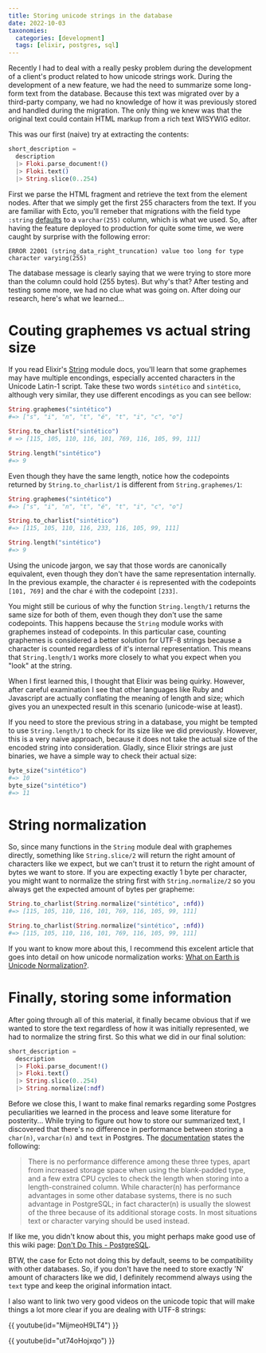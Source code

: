 ```yaml
---
title: Storing unicode strings in the database
date: 2022-10-03
taxonomies:
  categories: [development]
  tags: [elixir, postgres, sql]
---
```


Recently I had to deal with a really pesky problem during the development of a client's product related to how unicode strings work. During the development of a new feature, we had the need to summarize some long-form text from the database. Because this text was migrated over by a third-party company, we had no knowledge of how it was previously stored and handled during the migration. The only thing we knew was that the original text could contain HTML markup from a rich text WISYWIG editor.

<!-- more -->

This was our first (naive) try at extracting the contents:

```elixir
short_description =
  description
  |> Floki.parse_document!()
  |> Floki.text()
  |> String.slice(0..254)
```

First we parse the HTML fragment and retrieve the text from the element nodes. After that we simply get the first 255 characters from the text. If you are familiar with Ecto, you'll remeber that migrations with the field type `:string` [defaults](https://hexdocs.pm/ecto_sql/Ecto.Migration.html#module-field-types) to a `varchar(255)` column, which is what we used. So, after having the feature deployed to production for quite some time, we were caught by surprise with the following error:

```
ERROR 22001 (string_data_right_truncation) value too long for type character varying(255)
```

The database message is clearly saying that we were trying to store more than the column could hold (255 bytes). But why's that?
After testing and testing some more, we had no clue what was going on. After doing our research, here's what we learned...

# Couting graphemes vs actual string size

If you read Elixir's [String](https://hexdocs.pm/elixir/String.html) module docs, you'll learn that some graphemes may have multiple encondings, especially accented characters in the Unicode Latin-1 script. Take these two words `sintético` and `sintético`, although very similar, they use different encodings as you can see bellow:

```elixir
String.graphemes("sintético")
#=> ["s", "i", "n", "t", "é", "t", "i", "c", "o"]

String.to_charlist("sintético")
# => [115, 105, 110, 116, 101, 769, 116, 105, 99, 111]

String.length("sintético")
#=> 9
```

Even though they have the same length, notice how the codepoints returned by `String.to_charlist/1` is different from `String.graphemes/1`:

```elixir
String.graphemes("sintético")
#=> ["s", "i", "n", "t", "é", "t", "i", "c", "o"]

String.to_charlist("sintético")
#=> [115, 105, 110, 116, 233, 116, 105, 99, 111]

String.length("sintético")
#=> 9
```

Using the unicode jargon, we say that those words are canonically equivalent, even though they don't have the same representation internally. In the previous example, the character `é` is represented with the codepoints `[101, 769]` and the char `é` with the codepoint `[233]`.

You might still be curious of why the function `String.length/1` returns the same size for both of them, even though they don't use the same codepoints. This happens because the `String` module works with graphemes instead of codepoints. In this particular case, counting graphemes is considered a better solution for UTF-8 strings because a character is counted regardless of it's internal representation. This means that `String.length/1` works more closely to what you expect when you "look" at the string.

When I first learned this, I thought that Elixir was being quirky. However, after careful examination I see that other languages like Ruby and Javascript are actually conflating the meaning of length and size; which gives you an unexpected result in this scenario (unicode-wise at least).

If you need to store the previous string in a database, you might be tempted to use `String.length/1` to check for its size like we did previously. However, this is a very naive approach, because it does not take the actual size of the encoded string into consideration. Gladly, since Elixir strings are just binaries, we have a simple way to check their actual size:

```elixir
byte_size("sintético")
#=> 10
byte_size("sintético")
#=> 11
```

# String normalization

So, since many functions in the `String` module deal with graphemes directly, something like `String.slice/2` will return the right amount of characters like we expect, but we can't trust it to return the right amount of bytes we want to store. If you are expecting exactly 1 byte per character, you might want to normalize the string first with `String.normalize/2` so you always get the expected amount of bytes per grapheme:

```elixir
String.to_charlist(String.normalize("sintético", :nfd))
#=> [115, 105, 110, 116, 101, 769, 116, 105, 99, 111]

String.to_charlist(String.normalize("sintético", :nfd))
#=> [115, 105, 110, 116, 101, 769, 116, 105, 99, 111]
```

If you want to know more about this, I recommend this excelent article that goes into detail on how unicode normalization works: [What on Earth is Unicode Normalization?](https://towardsdatascience.com/what-on-earth-is-unicode-normalization-56c005c55ad0).

# Finally, storing some information

After going through all of this material, it finally became obvious that if we wanted to store the text regardless of how it was initially represented, we had to normalize the string first. So this what we did in our final solution:

```elixir
short_description =
  description
  |> Floki.parse_document!()
  |> Floki.text()
  |> String.slice(0..254)
  |> String.normalize(:ndf)
```

Before we close this, I want to make final remarks regarding some Postgres peculiarities we learned in the process and leave some literature for posterity... While trying to figure out how to store our summarized text, I discovered that there's no difference in performance between storing a `char(n)`, `varchar(n)` and `text` in Postgres. The [documentation](https://www.postgresql.org/docs/9.6/datatype-character.html) states the following:

> There is no performance difference among these three types, apart from increased storage space when using the blank-padded type, and a few extra CPU cycles to check the length when storing into a length-constrained column. While character(n) has performance advantages in some other database systems, there is no such advantage in PostgreSQL; in fact character(n) is usually the slowest of the three because of its additional storage costs. In most situations text or character varying should be used instead.

If like me, you didn't know about this, you might perhaps make good use of this wiki page: [Don't Do This - PostgreSQL](https://wiki.postgresql.org/wiki/Don%27t_Do_This#Don.27t_use_char.28n.29#Text_storage).

BTW, the case for Ecto not doing this by default, seems to be compatibility with other databases. So, if you don't have the need to store exactly 'N' amount of characters like we did, I definitely recommend always using the `text` type and keep the original information intact.

I also want to link two very good videos on the unicode topic that will make things a lot more clear if you are dealing with UTF-8 strings:

{{ youtube(id="MijmeoH9LT4") }}

{{ youtube(id="ut74oHojxqo") }}
